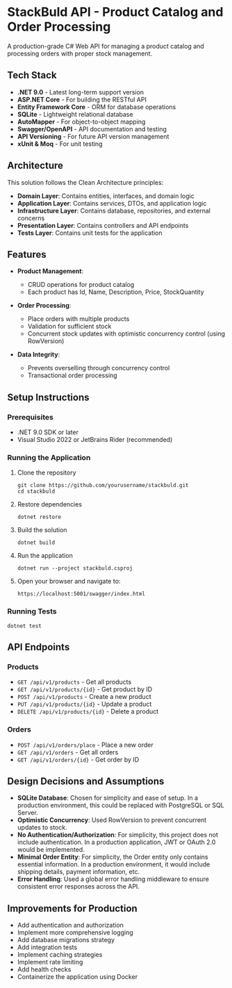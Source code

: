 # StackBuld API - Product Catalog and Order Processing

A production-grade C# Web API for managing a product catalog and processing orders with proper stock management.

## Tech Stack

- **.NET 9.0** - Latest long-term support version
- **ASP.NET Core** - For building the RESTful API
- **Entity Framework Core** - ORM for database operations
- **SQLite** - Lightweight relational database
- **AutoMapper** - For object-to-object mapping
- **Swagger/OpenAPI** - API documentation and testing
- **API Versioning** - For future API version management
- **xUnit & Moq** - For unit testing

## Architecture

This solution follows the Clean Architecture principles:

- **Domain Layer**: Contains entities, interfaces, and domain logic
- **Application Layer**: Contains services, DTOs, and application logic
- **Infrastructure Layer**: Contains database, repositories, and external concerns
- **Presentation Layer**: Contains controllers and API endpoints
- **Tests Layer**: Contains unit tests for the application

## Features

- **Product Management**:
  - CRUD operations for product catalog
  - Each product has Id, Name, Description, Price, StockQuantity

- **Order Processing**:
  - Place orders with multiple products
  - Validation for sufficient stock
  - Concurrent stock updates with optimistic concurrency control (using RowVersion)

- **Data Integrity**:
  - Prevents overselling through concurrency control
  - Transactional order processing

## Setup Instructions

### Prerequisites

- .NET 9.0 SDK or later
- Visual Studio 2022 or JetBrains Rider (recommended)

### Running the Application

1. Clone the repository
   ```
   git clone https://github.com/yourusername/stackbuld.git
   cd stackbuld
   ```

2. Restore dependencies
   ```
   dotnet restore
   ```

3. Build the solution
   ```
   dotnet build
   ```

4. Run the application
   ```
   dotnet run --project stackbuld.csproj
   ```

5. Open your browser and navigate to:
   ```
   https://localhost:5001/swagger/index.html
   ```

### Running Tests

```
dotnet test
```

## API Endpoints

### Products

- `GET /api/v1/products` - Get all products
- `GET /api/v1/products/{id}` - Get product by ID
- `POST /api/v1/products` - Create a new product
- `PUT /api/v1/products/{id}` - Update a product
- `DELETE /api/v1/products/{id}` - Delete a product

### Orders

- `POST /api/v1/orders/place` - Place a new order
- `GET /api/v1/orders` - Get all orders
- `GET /api/v1/orders/{id}` - Get order by ID

## Design Decisions and Assumptions

- **SQLite Database**: Chosen for simplicity and ease of setup. In a production environment, this could be replaced with PostgreSQL or SQL Server.
- **Optimistic Concurrency**: Used RowVersion to prevent concurrent updates to stock.
- **No Authentication/Authorization**: For simplicity, this project does not include authentication. In a production application, JWT or OAuth 2.0 would be implemented.
- **Minimal Order Entity**: For simplicity, the Order entity only contains essential information. In a production environment, it would include shipping details, payment information, etc.
- **Error Handling**: Used a global error handling middleware to ensure consistent error responses across the API.

## Improvements for Production

- Add authentication and authorization
- Implement more comprehensive logging
- Add database migrations strategy
- Add integration tests
- Implement caching strategies
- Implement rate limiting
- Add health checks
- Containerize the application using Docker